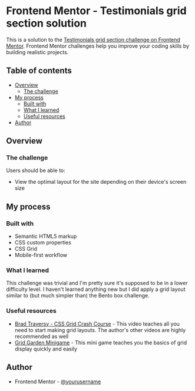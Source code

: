 # Frontend Mentor - Testimonials grid section solution

This is a solution to the [Testimonials grid section challenge on Frontend Mentor](https://www.frontendmentor.io/challenges/testimonials-grid-section-Nnw6J7Un7). Frontend Mentor challenges help you improve your coding skills by building realistic projects.

## Table of contents

- [Overview](#overview)
  - [The challenge](#the-challenge)
- [My process](#my-process)
  - [Built with](#built-with)
  - [What I learned](#what-i-learned)
  - [Useful resources](#useful-resources)
- [Author](#author)

## Overview

### The challenge

Users should be able to:

- View the optimal layout for the site depending on their device's screen size

## My process

### Built with

- Semantic HTML5 markup
- CSS custom properties
- CSS Grid
- Mobile-first workflow

### What I learned

This challenge was trivial and I'm pretty sure it's supposed to be in a lower difficulty level. I haven't learned anything new but I did apply a grid layout similar to (but much simpler than) the Bento box challenge.

### Useful resources

- [Brad Traversy - CSS Grid Crash Course](https://www.youtube.com/watch?v=0xMQfnTU6oo) - This video teaches all you need to start making grid layouts. The author's other videos are highly recommended as well
- [Grid Garden Minigame](https://cssgridgarden.com/) - This mini game teaches you the basics of grid display quickly and easily

## Author

- Frontend Mentor - [@yourusername](https://www.frontendmentor.io/profile/filipangel)
